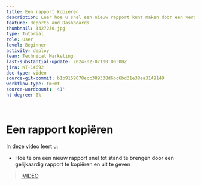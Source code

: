 ```yaml
---
title: Een rapport kopiëren
description: Leer hoe u snel een nieuw rapport kunt maken door een vergelijkbaar rapport te kopiëren en te bewerken.
feature: Reports and Dashboards
thumbnail: 3427230.jpg
type: Tutorial
role: User
level: Beginner
activity: deploy
team: Technical Marketing
last-substantial-update: 2024-02-07T00:00:00Z
jira: KT-14692
doc-type: video
source-git-commit: b1b9159078ecc389338d6bc6bd31e38ea3149149
workflow-type: tm+mt
source-wordcount: '41'
ht-degree: 0%

---
```


# Een rapport kopiëren

In deze video leert u:

* Hoe te om een nieuw rapport snel tot stand te brengen door een gelijkaardig rapport te kopiëren en uit te geven

>[!VIDEO](https://video.tv.adobe.com/v/3427230/?quality=12&learn=on)

